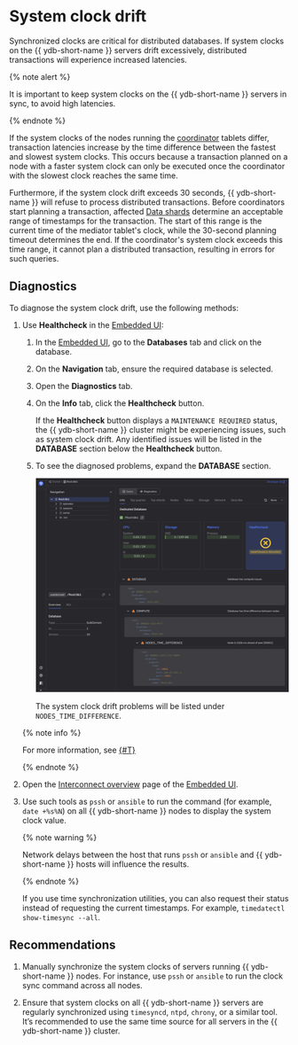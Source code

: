 # System clock drift

Synchronized clocks are critical for distributed databases. If system clocks on the {{ ydb-short-name }} servers drift excessively, distributed transactions will experience increased latencies.

{% note alert %}

It is important to keep system clocks on the {{ ydb-short-name }} servers in sync, to avoid high latencies.

{% endnote %}


If the system clocks of the nodes running the [coordinator](../../../concepts/glossary.md#coordinator) tablets differ, transaction latencies increase by the time difference between the fastest and slowest system clocks. This occurs because a transaction planned on a node with a faster system clock can only be executed once the coordinator with the slowest clock reaches the same time.

Furthermore, if the system clock drift exceeds 30 seconds, {{ ydb-short-name }} will refuse to process distributed transactions. Before coordinators start planning a transaction, affected [Data shards](../../../concepts/glossary.md#data-shard) determine an acceptable range of timestamps for the transaction. The start of this range is the current time of the mediator tablet's clock, while the 30-second planning timeout determines the end. If the coordinator's system clock exceeds this time range, it cannot plan a distributed transaction, resulting in errors for such queries.

## Diagnostics

To diagnose the system clock drift, use the following methods:

1. Use **Healthcheck** in the [Embedded UI](../../../reference/embedded-ui/index.md):

    1. In the [Embedded UI](../../../reference/embedded-ui/index.md), go to the **Databases** tab and click on the database.

    1. On the **Navigation** tab, ensure the required database is selected.

    1. Open the **Diagnostics** tab.

    1. On the **Info** tab, click the **Healthcheck** button.

        If the **Healthcheck** button displays a `MAINTENANCE REQUIRED` status, the {{ ydb-short-name }} cluster might be experiencing issues, such as system clock drift. Any identified issues will be listed in the **DATABASE** section below the **Healthcheck** button.

    1. To see the diagnosed problems, expand the **DATABASE** section.

        ![](_assets/healthcheck-clock-drift.png)

        The system clock drift problems will be listed under `NODES_TIME_DIFFERENCE`.

    {% note info %}

    For more information, see [{#T}](../../../reference/ydb-sdk/health-check-api.md)

    {% endnote %}


1. Open the [Interconnect overview](../../../reference/embedded-ui/interconnect-overview.md) page of the [Embedded UI](../../../reference/embedded-ui/index.md).

1. Use such tools as `pssh` or `ansible` to run the command (for example, `date +%s%N`) on all {{ ydb-short-name }} nodes to display the system clock value.

    {% note warning %}

    Network delays between the host that runs `pssh` or `ansible` and {{ ydb-short-name }} hosts will influence the results.

    {% endnote %}

    If you use time synchronization utilities, you can also request their status instead of requesting the current timestamps. For example, `timedatectl show-timesync --all`.


## Recommendations

1. Manually synchronize the system clocks of servers running {{ ydb-short-name }} nodes. For instance, use `pssh` or `ansible` to run the clock sync command across all nodes.

2. Ensure that system clocks on all {{ ydb-short-name }} servers are regularly synchronized using `timesyncd`, `ntpd`, `chrony`, or a similar tool. It’s recommended to use the same time source for all servers in the {{ ydb-short-name }} cluster.
